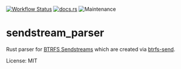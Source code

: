 [![Workflow Status](https://github.com/vmagro/sendstream_utils/actions/workflows/main.yml/badge.svg)](https://github.com/vmagro/sendstream_utils/actions)
[![docs.rs](https://img.shields.io/docsrs/sendstream_parser)](https://docs.rs/sendstream_parser)
![Maintenance](https://img.shields.io/badge/maintenance-experimental-blue.svg)

# sendstream_parser

Rust parser for [BTRFS
Sendstreams](https://btrfs.readthedocs.io/en/latest/Send-receive.html)
which are created via
[btrfs-send](https://btrfs.readthedocs.io/en/latest/btrfs-send.html).

License: MIT
